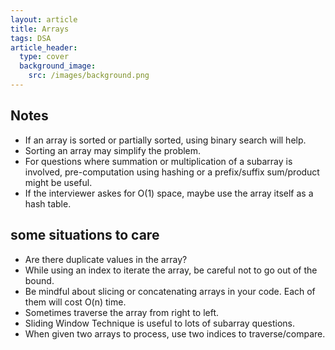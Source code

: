 ```yaml
---
layout: article
title: Arrays
tags: DSA
article_header:
  type: cover
  background_image:
    src: /images/background.png
---
```


## Notes

- If an array is sorted or partially sorted, using binary search will help.
- Sorting an array may simplify the problem.
- For questions where summation or multiplication of a subarray is involved, pre-computation using hashing or a prefix/suffix sum/product might be useful.
- If the interviewer askes for O(1) space, maybe use the array itself as a hash table.

## some situations to care

- Are there duplicate values in the array?
- While using an index to iterate the array, be careful not to go out of the bound.
- Be mindful about slicing or concatenating arrays in your code. Each of them will cost O(n) time.
- Sometimes traverse the array from right to left.
- Sliding Window Technique is useful to lots of subarray questions.
- When given two arrays to process, use two indices to traverse/compare.

